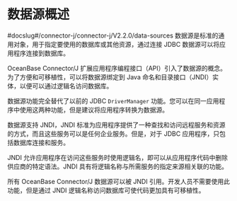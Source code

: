 数据源概述 
==========================
#docslug#/connector-j/connector-j/V2.2.0/data-sources
数据源是标准的通用对象，用于指定要使用的数据库或其他资源，通过连接 JDBC 数据源可以将应用程序连接到数据库。

OceanBase Connector/J 扩展应用程序编程接口（API）引入了数据源的概念。为了方便和可移植性，可以将数据源绑定到 Java 命名和目录接口（JNDI）实体，以便可以通过逻辑名访问数据库。

数据源功能完全替代了以前的 JDBC `DriverManager` 功能。您可以在同一应用程序中使用这两种功能，但是建议将应用程序转换为数据源。

数据源支持 JNDI，JNDI 标准为应用程序提供了一种查找和访问远程服务和资源的方式，而且这些服务可以是任何企业服务。但是，对于 JDBC 应用程序，只包括数据库连接和服务。

JNDI 允许应用程序在访问这些服务时使用逻辑名，即可以从应用程序代码中删除供应商的特定语法。JNDI 具有将逻辑名称与所需服务的指定来源相关联的功能。

所有 OceanBase Connector/J 数据源可以被 JNDI 引用。开发人员不需要使用此功能，但是通过 JNDI 逻辑名称访问数据库可使代码更加具有可移植性。
